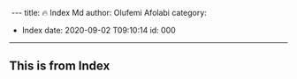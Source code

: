  ---
title: 🔥 Index Md
author: Olufemi Afolabi
category:
  - Index
date: 2020-09-02 T09:10:14
id: 000
---

## This is from Index